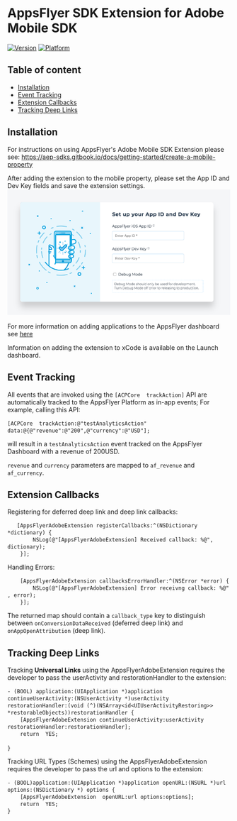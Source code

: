 


# AppsFlyer SDK Extension for Adobe Mobile SDK

[![Version](https://img.shields.io/cocoapods/v/AppsFlyerAdobeExtension.svg?style=flat)](https://cocoapods.org/pods/AppsFlyerAdobeExtension)
[![Platform](https://img.shields.io/cocoapods/p/AppsFlyerAdobeExtension.svg?style=flat)](https://cocoapods.org/pods/AppsFlyerAdobeExtension)

## Table of content
- [Installation](#installation)
- [Event Tracking](#eventTracking)
- [Extension Callbacks](#callbacks)
- [Tracking Deep Links](#deeplinks)


## <a id="installation">  Installation

For instructions on using AppsFlyer's Adobe Mobile SDK Extension please see: https://aep-sdks.gitbook.io/docs/getting-started/create-a-mobile-property

After adding the extension to the mobile property, please set the App ID and Dev Key fields and save the extension settings. 
![AppsFlyerAdobeSDK](https://github.com/AppsFlyerSDK/AppsFlyerAdobeExtension/blob/master/gitresources/img.png)


For more information on adding applications to the AppsFlyer dashboard see [here](https://support.appsflyer.com/hc/en-us/articles/207377436-Adding-a-New-App-to-the-AppsFlyer-Dashboard)

Information on adding the extension to xCode is available on the Launch dashboard.

## <a id="eventTracking"> Event Tracking
All events that are invoked using the `[ACPCore  trackAction]` API are automatically tracked to the AppsFlyer Platform as in-app events; For example, calling this API:
```
[ACPCore  trackAction:@"testAnalyticsAction" data:@{@"revenue":@"200",@"currency":@"USD"];
```
will result in a `testAnalyticsAction` event tracked on the AppsFlyer Dashboard with a revenue of 200USD.

 `revenue` and `currency` parameters are mapped to `af_revenue` and `af_currency`.

## <a id="callbacks"> Extension Callbacks
 Registering for deferred deep link and deep link callbacks:
```
   [AppsFlyerAdobeExtension registerCallbacks:^(NSDictionary *dictionary) {
        NSLog(@"[AppsFlyerAdobeExtension] Received callback: %@", dictionary);
    }];
```
Handling Errors:
```
    [AppsFlyerAdobeExtension callbacksErrorHandler:^(NSError *error) {
        NSLog(@"[AppsFlyerAdobeExtension] Error receivng callback: %@" , error);
    }];
``` 
The returned map should contain a `callback_type` key to distinguish between `onConversionDataReceived` (deferred deep link) and `onAppOpenAttribution`  (deep link).


## <a id="deeplinks"> Tracking Deep Links
Tracking  **Universal Links** using the AppsFlyerAdobeExtension requires the developer to pass the userActivity and restorationHandler to the extension:
```
- (BOOL) application:(UIApplication *)application continueUserActivity:(NSUserActivity *)userActivity restorationHandler:(void (^)(NSArray<id<UIUserActivityRestoring>> *restorableObjects))restorationHandler {
    [AppsFlyerAdobeExtension continueUserActivity:userActivity restorationHandler:restorationHandler];
    return  YES;

}
```

Tracking URL Types (Schemes) using the AppsFlyerAdobeExtension requires the developer to pass the url and options to the extension:
```
- (BOOL)application:(UIApplication *)application openURL:(NSURL *)url options:(NSDictionary *) options {
	[AppsFlyerAdobeExtension  openURL:url options:options];
	return  YES;
}
```